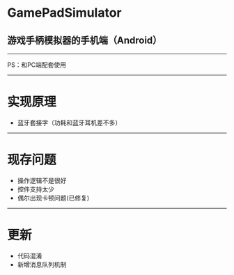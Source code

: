 # GamePadSimulator
## 游戏手柄模拟器的手机端（Android）
***
 PS：和PC端配套使用
***
# 实现原理
  - 蓝牙套接字（功耗和蓝牙耳机差不多）
***
# 现存问题 
  - 操作逻辑不是很好
  - 控件支持太少
  - 偶尔出现卡顿问题(已修复)
***
# 更新
  - 代码混淆
  - 新增消息队列机制
